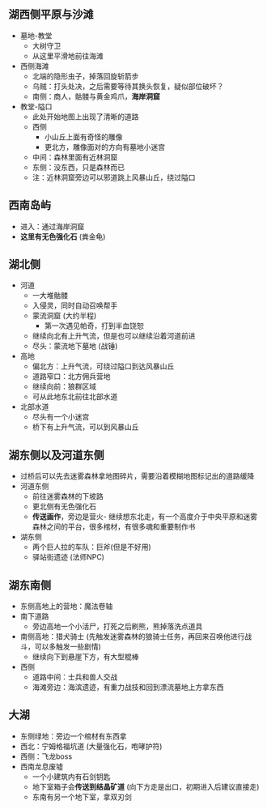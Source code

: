 ## 湖西侧平原与沙滩
- 墓地-教堂
	- 大树守卫
	- 从这里平滑地前往海滩
- 西侧海滩
	- 北端的隐形虫子，掉落回旋斩箭步
	- 乌贼：打头处决，之后需要等待其换头恢复，疑似部位破坏？
	- 南侧：商人，骷髅与黄金鸡爪，**海岸洞窟**
- 教堂-隘口
	- 此处开始地图上出现了清晰的道路
	- 西侧
		- 小山丘上面有奇怪的雕像
		- 更北方，雕像面对的方向有墓地小迷宫
	- 中间：森林里面有近林洞窟
	- 东侧：没东西，只是森林而已
	- 注：近林洞窟旁边可以邪道跳上风暴山丘，绕过隘口

## 西南岛屿
- 进入：通过海岸洞窟
- **这里有无色强化石** (粪金龟)

## 湖北侧
- 河道
	- 一大堆骷髅
	- 入侵灵，同时自动召唤帮手
	- 蒙流洞窟 (大约半程)
		- 第一次遇见帕奇，打到半血饶恕
	- 继续向北有上升气流，但是也可以继续沿着河道前进
	- 尽头：蒙流地下墓地 (战锤)
- 高地
	- 偏北方：上升气流，可绕过隘口到达风暴山丘
	- 道路窄口：北方佣兵营地
	- 继续向前：狼群区域
	- 可从此地东北前往北部水道
- 北部水道
	- 尽头有一个小迷宫
	- 桥下有上升气流，可以到风暴山丘

## 湖东侧以及河道东侧
- 过桥后可以先去迷雾森林拿地图碎片，需要沿着模糊地图标记出的道路缓降
- 河道东侧
	- 前往迷雾森林的下坡路
	- 更北侧有无色强化石
	- **传送画作**，旁边是营火- 继续想东北走，有一个高度介于中央平原和迷雾森林之间的平台，很多棺材，有很多魂和重要制作书
- 湖东侧
	- 两个巨人拉的车队：巨斧(但是不好用)
	- 驿站街遗迹 (法师NPC)

## 湖东南侧
- 东侧高地上的营地：魔法卷轴
- 南下道路
	- 旁边高地一个小活尸，打死之后刷熊，熊掉落洗点道具
- 南侧高地：猎犬骑士 (先触发迷雾森林的狼骑士任务，再回来召唤他进行战斗，可以多触发一些剧情)
	- 继续向下到悬崖下方，有大型棍棒
- 西侧
	- 道路中间：士兵和兽人交战
	- 海滩旁边：海滨遗迹，有重力战技和回到漂流墓地上方拿东西

## 大湖
- 东侧绿地：旁边一个棺材有东西拿
- 西北：宁姆格福坑道 (大量强化石，咆哮护符)
- 西侧：飞龙boss
- 西南龙息废墟
	- 一个小建筑内有石剑钥匙
	- 地下室箱子会**传送到结晶矿道** (向下方走是出口，初期进入后建议直接走)
	- 东南有另一个地下室，拿双刃剑